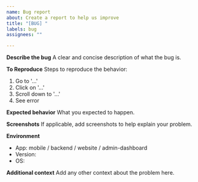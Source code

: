 ```yaml
---
name: Bug report
about: Create a report to help us improve
title: "[BUG] "
labels: bug
assignees: ""

---
```


**Describe the bug**
A clear and concise description of what the bug is.

**To Reproduce**
Steps to reproduce the behavior:
1. Go to '...'
2. Click on '...'
3. Scroll down to '...'
4. See error

**Expected behavior**
What you expected to happen.

**Screenshots**
If applicable, add screenshots to help explain your problem.

**Environment**
- App: mobile / backend / website / admin-dashboard
- Version:
- OS:

**Additional context**
Add any other context about the problem here.
